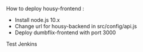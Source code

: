 How to deploy housy-frontend :

- Install node.js 10.x
- Change url for housy-backend in src/config/api.js
- Deploy dumbflix-frontend with port 3000

Test Jenkins
